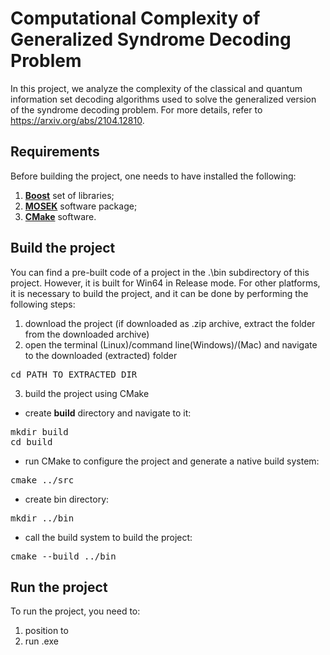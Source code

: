 # Computational Complexity of Generalized Syndrome Decoding Problem
In this project, we analyze the complexity of the classical and quantum information set decoding algorithms used to solve the generalized version of the syndrome decoding problem. For more details, refer to https://arxiv.org/abs/2104.12810.

## Requirements

Before building the project, one needs to have installed the following:  
1. [**Boost**](https://www.boost.org/users/download/) set of libraries;
2. [**MOSEK**](https://www.mosek.com/downloads/) software package;
3. [**CMake**](https://cmake.org/download/) software.

## Build the project

You can find a pre-built code of a project in the .\bin subdirectory of this project. However, it is built for Win64 in Release mode. For other platforms, it is necessary to build the project, and it can be done by performing the following steps:

1. download the project (if downloaded as .zip archive, extract the folder from the downloaded archive)
2. open the terminal (Linux)/command line(Windows)/(Mac) and navigate to the downloaded (extracted) folder
<pre translate="no" dir="ltr" is-upgraded="">cd PATH_TO_EXTRACTED_DIR
</pre>
3. build the project using CMake

 - create **build** directory and navigate to it:
<pre translate="no" dir="ltr" is-upgraded="">mkdir build
cd build
</pre>

- run CMake to configure the project and generate a native build system:
<pre translate="no" dir="ltr" is-upgraded="">cmake ../src  
</pre>

- create bin directory:
<pre translate="no" dir="ltr" is-upgraded="">mkdir ../bin
</pre>

- call the build system to build the project:
<pre translate="no" dir="ltr" is-upgraded="">cmake --build ../bin
</pre>
 
## Run the project

To run the project, you need to:

1. position to 
2. run .exe
